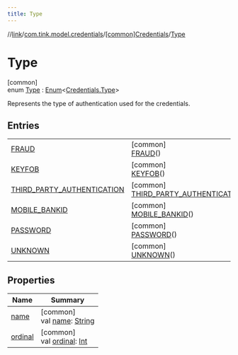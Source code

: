 ```yaml
---
title: Type
---
```

//[link](../../../../index.html)/[com.tink.model.credentials](../../index.html)/[[common]Credentials](../index.html)/[Type](index.html)



# Type



[common]\
enum [Type](index.html) : [Enum](https://kotlinlang.org/api/latest/jvm/stdlib/kotlin/-enum/index.html)&lt;[Credentials.Type](index.html)&gt; 

Represents the type of authentication used for the credentials.



## Entries


| | |
|---|---|
| [FRAUD](-f-r-a-u-d/index.html) | [common]<br>[FRAUD](-f-r-a-u-d/index.html)() |
| [KEYFOB](-k-e-y-f-o-b/index.html) | [common]<br>[KEYFOB](-k-e-y-f-o-b/index.html)() |
| [THIRD_PARTY_AUTHENTICATION](-t-h-i-r-d_-p-a-r-t-y_-a-u-t-h-e-n-t-i-c-a-t-i-o-n/index.html) | [common]<br>[THIRD_PARTY_AUTHENTICATION](-t-h-i-r-d_-p-a-r-t-y_-a-u-t-h-e-n-t-i-c-a-t-i-o-n/index.html)() |
| [MOBILE_BANKID](-m-o-b-i-l-e_-b-a-n-k-i-d/index.html) | [common]<br>[MOBILE_BANKID](-m-o-b-i-l-e_-b-a-n-k-i-d/index.html)() |
| [PASSWORD](-p-a-s-s-w-o-r-d/index.html) | [common]<br>[PASSWORD](-p-a-s-s-w-o-r-d/index.html)() |
| [UNKNOWN](-u-n-k-n-o-w-n/index.html) | [common]<br>[UNKNOWN](-u-n-k-n-o-w-n/index.html)() |


## Properties


| Name | Summary |
|---|---|
| [name](../../../com.tink.service.network/[common]-sdk-client/-t-i-n-k_-l-i-n-k/index.html#-372974862%2FProperties%2F-1713223439) | [common]<br>val [name](../../../com.tink.service.network/[common]-sdk-client/-t-i-n-k_-l-i-n-k/index.html#-372974862%2FProperties%2F-1713223439): [String](https://kotlinlang.org/api/latest/jvm/stdlib/kotlin/-string/index.html) |
| [ordinal](../../../com.tink.service.network/[common]-sdk-client/-t-i-n-k_-l-i-n-k/index.html#-739389684%2FProperties%2F-1713223439) | [common]<br>val [ordinal](../../../com.tink.service.network/[common]-sdk-client/-t-i-n-k_-l-i-n-k/index.html#-739389684%2FProperties%2F-1713223439): [Int](https://kotlinlang.org/api/latest/jvm/stdlib/kotlin/-int/index.html) |


